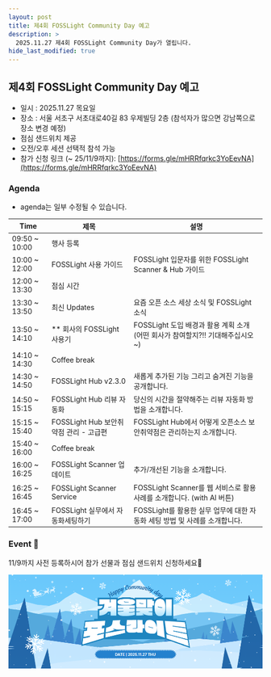 ```yaml
---
layout: post
title: 제4회 FOSSLight Community Day 예고
description: >
  2025.11.27 제4회 FOSSLight Community Day가 열립니다.
hide_last_modified: true
---
```


## 제4회 FOSSLight Community Day 예고
 - 일시 : 2025.11.27 목요일
 - 장소 : 서울 서초구 서초대로40길 83 우제빌딩 2층 
     (참석자가 많으면 강남쪽으로 장소 변경 예정)
 - 점심 샌드위치 제공 
 - 오전/오후 세션 선택적 참석 가능
 - 참가 신청 링크 (~ 25/11/9까지): [https://forms.gle/mHRRfqrkc3YoEevNA](https://forms.gle/mHRRfqrkc3YoEevNA)

### Agenda
* agenda는 일부 수정될 수 있습니다.

<div class="datatable-begin"></div>

|Time|제목|설명|
|--- | --- |--- |
|09:50 ~ 10:00|행사 등록| | 
|10:00 ~ 12:00|FOSSLight 사용 가이드|FOSSLight 입문자를 위한 FOSSLight Scanner & Hub 가이드|
|12:00 ~ 13:30|점심 시간||
|13:30 ~ 13:50|최신 Updates| 요즘 오픈 소스 세상 소식 및 FOSSLight 소식 |
|13:50 ~ 14:10|** 회사의 FOSSLight 사용기| FOSSLight 도입 배경과 활용 계획 소개 (어떤 회사가 참여할지?!! 기대해주십시오~)|
|14:10 ~ 14:30|Coffee break||
|14:30 ~ 14:50|FOSSLight Hub v2.3.0| 새롭게 추가된 기능 그리고 숨겨진 기능을 공개합니다. |
|14:50 ~ 15:15|FOSSLight Hub 리뷰 자동화| 당신의 시간을 절약해주는 리뷰 자동화 방법을 소개합니다. |
|15:15 ~ 15:40|FOSSLight Hub 보안취약점 관리 - 고급편 |FOSSLight Hub에서 어떻게 오픈소스 보안취약점은 관리하는지 소개합니다.|
|15:40 ~ 16:00|Coffee break| ||
|16:00 ~ 16:25|FOSSLight Scanner 업데이트| 추가/개선된 기능을 소개합니다. |
|16:25 ~ 16:45|FOSSLight Scanner Service|FOSSLight Scanner를 웹 서비스로 활용 사례를 소개합니다. (with AI 버튼)|
|16:45 ~ 17:00|FOSSLight 실무에서 자동화세팅하기|FOSSLight를 활용한 실무 업무에 대한 자동화 세팅 방법 및 사례를 소개합니다.|

<div class="datatable-end"></div>

### Event 🎉
11/9까지 사전 등록하시어 참가 선물과 점심 샌드위치 신청하세요🎁

![](../../assets/img/news/2510/fosslight_251002.png)